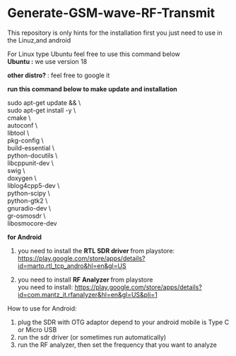 # Generate-GSM-wave-RF-Transmit
This repository is only hints for the installation
first you just need to use in the Linuz,and android

For Linux type Ubuntu feel free to use this command below <br>
<b> Ubuntu  :</b> 
we use version 18

<b> other distro? </b> : feel free to google it <br>

<b>run this command below to make update and installation</b>

sudo apt-get update && \\ <br>
sudo apt-get install -y \\ <br>
    cmake \\ <br>
    autoconf \\ <br>
    libtool \\ <br>
    pkg-config \\ <br>
    build-essential \\ <br>
    python-docutils \\ <br>
    libcppunit-dev \\ <br>
    swig \\ <br>
    doxygen \\ <br>
    liblog4cpp5-dev \\ <br>
    python-scipy \\ <br>
    python-gtk2 \\ <br>
    gnuradio-dev \\ <br>
    gr-osmosdr \\ <br>
    libosmocore-dev


<b> for Android </b>

1. you need to install the <b> RTL SDR driver </b> from playstore: <br>
https://play.google.com/store/apps/details?id=marto.rtl_tcp_andro&hl=en&gl=US

2. you need to install <b> RF Analyzer </b> from playstore <br>
you need to install: https://play.google.com/store/apps/details?id=com.mantz_it.rfanalyzer&hl=en&gl=US&pli=1

How to use for Android: <br>
1. plug the SDR with OTG adaptor depend to your android mobile is Type C or Micro USB <br>
2. run the sdr driver (or sometimes run automatically)
3. run the RF analyzer, then set the frequency that you want to analyze


